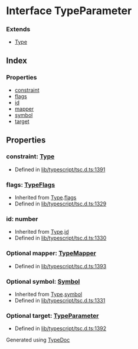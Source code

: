 # Interface TypeParameter


### Extends
* [Type](ts.type.md)

## Index

### Properties
* [constraint](ts.typeparameter.md#constraint)
* [flags](ts.typeparameter.md#flags)
* [id](ts.typeparameter.md#id)
* [mapper](ts.typeparameter.md#mapper)
* [symbol](ts.typeparameter.md#symbol)
* [target](ts.typeparameter.md#target)

## Properties

### constraint: [Type](ts.type.md)

* Defined in [lib/typescript/tsc.d.ts:1391](https://github.com/kimamula/typedoc/blob/HEAD/src/lib/typescript/tsc.d.ts#L1391)


### flags: [TypeFlags](../enums/ts.typeflags.md)

* Inherited from [Type](ts.type.md).[flags](ts.type.md#flags)
* Defined in [lib/typescript/tsc.d.ts:1329](https://github.com/kimamula/typedoc/blob/HEAD/src/lib/typescript/tsc.d.ts#L1329)


### id: number

* Inherited from [Type](ts.type.md).[id](ts.type.md#id)
* Defined in [lib/typescript/tsc.d.ts:1330](https://github.com/kimamula/typedoc/blob/HEAD/src/lib/typescript/tsc.d.ts#L1330)


### Optional mapper: [TypeMapper](ts.typemapper.md)

* Defined in [lib/typescript/tsc.d.ts:1393](https://github.com/kimamula/typedoc/blob/HEAD/src/lib/typescript/tsc.d.ts#L1393)


### Optional symbol: [Symbol](ts.symbol.md)

* Inherited from [Type](ts.type.md).[symbol](ts.type.md#symbol)
* Defined in [lib/typescript/tsc.d.ts:1331](https://github.com/kimamula/typedoc/blob/HEAD/src/lib/typescript/tsc.d.ts#L1331)


### Optional target: [TypeParameter](ts.typeparameter.md)

* Defined in [lib/typescript/tsc.d.ts:1392](https://github.com/kimamula/typedoc/blob/HEAD/src/lib/typescript/tsc.d.ts#L1392)



Generated using [TypeDoc](http://typedoc.io)
